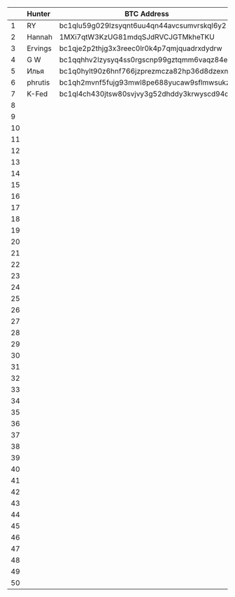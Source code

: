 |   |  Hunter         | BTC Address    | Date           |
|---|:----------------|----------------|----------------|
| 1 | RY | bc1qlu59g029lzsyqnt6uu4qn44avcsumvrskql6y2 | 16.09.2022 |
| 2 | Hannah | 1MXi7qtW3KzUG81mdqSJdRVCJGTMkheTKU | 16.09.2022 |
| 3 | Ervings | bc1qje2p2thjg3x3reec0lr0k4p7qmjquadrxdydrw | 16.09.2022 |
| 4 | G W | bc1qqhhv2lzysyq4ss0rgscnp99gztqmm6vaqz84e2 | 17.09.2022 |
| 5 | Илья | bc1q0hylt90z6hnf766jzprezmcza82hp36d8dzexn | 17.09.2022 |
| 6 | phrutis | bc1qh2mvnf5fujg93mwl8pe688yucaw9sflmwsukz9 | 17.09.2022 |
| 7 | K-Fed | bc1ql4ch430jtsw80svjvy3g52dhddy3krwyscd94d | 18.09.2022 |
| 8 |  |  | 00.09.2022 |
| 9 |  |  | 00.09.2022 |
| 10 |  |  | 00.09.2022 |
| 11 |  |  | 00.09.2022 |
| 12 |  |  | 00.09.2022 |
| 13 |  |  | 00.09.2022 |
| 14 |  |  | 00.09.2022 |
| 15 |  |  | 00.09.2022 |
| 16 |  |  | 00.09.2022 |
| 17 |  |  | 00.09.2022 |
| 18 |  |  | 00.09.2022 |
| 19 |  |  | 00.09.2022 |
| 20 |  |  | 00.09.2022 |
| 21 |  |  | 00.00.2022 |
| 22 |  |  | 00.00.2022 |
| 23 |  |  | 00.00.2022 |
| 24 |  |  | 00.00.2022 |
| 25 |  |  | 00.00.2022 |
| 26 |  |  | 00.00.2022 |
| 27 |  |  | 00.00.2022 |
| 28 |  |  | 00.00.2022 |
| 29 |  |  | 00.00.2022 |
| 30 |  |  | 00.00.2022 |
| 31 |  |  | 00.00.2022 |
| 32 |  |  | 00.00.2022 |
| 33 |  |  | 00.00.2022 |
| 34 |  |  | 00.00.2022 |
| 35 |  |  | 00.00.2022 |
| 36 |  |  | 00.00.2022 |
| 37 |  |  | 00.00.2022 |
| 38 |  |  | 00.00.2022 |
| 39 |  |  | 00.00.2022 |
| 40 |  |  | 00.00.2022 |
| 41 |  |  | 00.00.2022 |
| 42 |  |  | 00.00.2022 |
| 43 |  |  | 00.00.2022 |
| 44 |  |  | 00.00.2022 |
| 45 |  |  | 00.00.2022 |
| 46 |  |  | 00.00.2022 |
| 47 |  |  | 00.00.2022 |
| 48 |  |  | 00.00.2022 |
| 49 |  |  | 00.00.2022 |
| 50 |  |  | 00.00.2022 |



